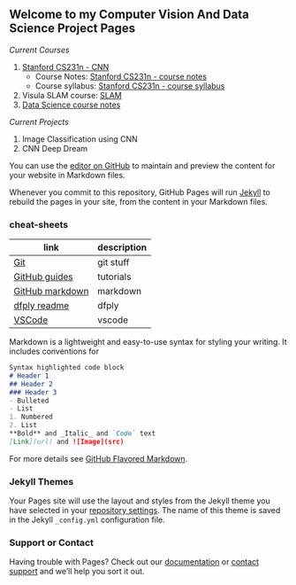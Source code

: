 ## Welcome to my Computer Vision And Data Science Project Pages

_Current Courses_
1. [Stanford CS231n - CNN](https://github.com/ucohen/cs231n)
   * Course Notes: [Stanford CS231n - course notes](http://cs231n.github.io)
   * Course syllabus: [Stanford CS231n - course syllabus](http://cs231n.stanford.edu/2016/syllabus)
2. Visula SLAM course: [SLAM](https://github.com/ucohen/SLAM)
3. [Data Science course notes](https://github.com/ucohen/courses)

_Current Projects_
1. Image Classification using CNN
2. CNN Deep Dream


You can use the [editor on GitHub](https://github.com/ucohen/ucohen.github.io/edit/master/README.md) to maintain and preview the content for your website in Markdown files.

Whenever you commit to this repository, GitHub Pages will run [Jekyll](https://jekyllrb.com/) to rebuild the pages in your site, from the content in your Markdown files.

### cheat-sheets

| link | description  |
| -----                                                                               | ------------ |
| [Git](https://www.git-tower.com/blog/git-cheat-sheet)                               | git stuff    |
| [GitHub guides](https://guides.github.com)                                          | tutorials    |
| [GitHub markdown](https://github.com/adam-p/markdown-here/wiki/Markdown-Cheatsheet) | markdown     |
| [dfply readme](https://github.com/kieferk/dfply/blob/master/README.md)              | dfply        |
| [VSCode](https://code.visualstudio.com/shortcuts/keyboard-shortcuts-linux.pdf)      | vscode       |


Markdown is a lightweight and easy-to-use syntax for styling your writing. It includes conventions for

```markdown
Syntax highlighted code block
# Header 1
## Header 2
### Header 3
- Bulleted
- List
1. Numbered
2. List
**Bold** and _Italic_ and `Code` text
[Link](url) and ![Image](src)
```

For more details see [GitHub Flavored Markdown](https://guides.github.com/features/mastering-markdown/).

### Jekyll Themes

Your Pages site will use the layout and styles from the Jekyll theme you have selected in your [repository settings](https://github.com/ucohen/ucohen.github.io/settings). The name of this theme is saved in the Jekyll `_config.yml` configuration file.

### Support or Contact

Having trouble with Pages? Check out our [documentation](https://help.github.com/categories/github-pages-basics/) or [contact support](https://github.com/contact) and we’ll help you sort it out.
